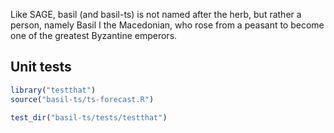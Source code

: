 Like SAGE, basil (and basil-ts) is not named after the herb, but rather a person, namely Basil I the Macedonian, who rose from a peasant to become one of the greatest Byzantine emperors. 

## Unit tests

```r
library("testthat")
source("basil-ts/ts-forecast.R")

test_dir("basil-ts/tests/testthat")
```